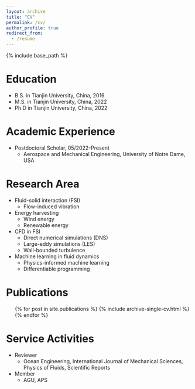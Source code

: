 ```yaml
---
layout: archive
title: "CV"
permalink: /cv/
author_profile: true
redirect_from:
  - /resume
---
```


{% include base_path %}

Education
======
* B.S. in Tianjin University, China, 2016
* M.S. in Tianjin University, China, 2022
* Ph.D in Tianjin University, China, 2022

Academic Experience
======
* Postdoctoral Scholar, 05/2022-Present
  * Aerospace and Mechanical Engineering, University of Notre Dame, USA


  
Research Area
======
* Fluid-solid interaction (FSI)
  * Flow-induced vibration 
* Energy harvesting
  * Wind energy
  * Renewable energy
* CFD in FSI
  * Direct numerical simulations (DNS)
  * Large-eddy simulations (LES)
  * Wall-bounded turbulence
* Machine learning in fluid dynamics
  * Physics-informed machine learning
  * Differentiable programming

Publications
======
  <ul>{% for post in site.publications %}
    {% include archive-single-cv.html %}
  {% endfor %}</ul>
  
<!-- Talks
======
  <ul>{% for post in site.talks %}
    {% include archive-single-talk-cv.html %}
  {% endfor %}</ul> -->
  
<!-- Teaching
======
  <ul>{% for post in site.teaching %}
    {% include archive-single-cv.html %}
  {% endfor %}</ul> -->
  
Service  Activities
======
* Reviewer
  * Ocean Engineering, International Journal of Mechanical Sciences, Physics of Fluids, Scientific Reports
* Member
  * AGU, APS
